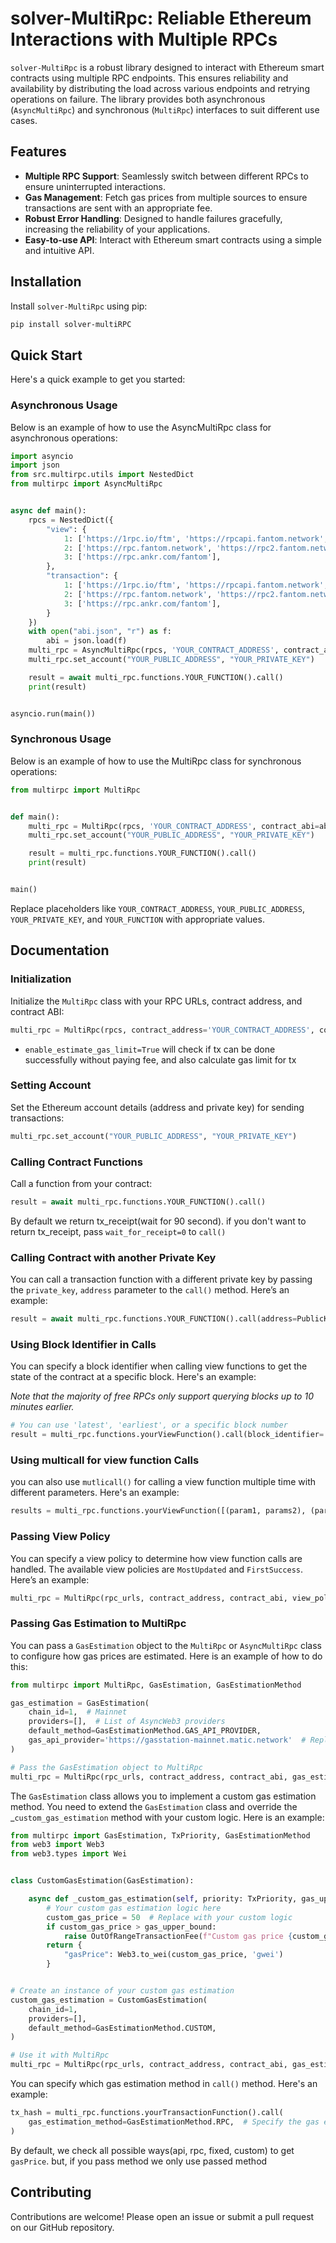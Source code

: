 # solver-MultiRpc: Reliable Ethereum Interactions with Multiple RPCs

`solver-MultiRpc` is a robust library designed to interact with Ethereum smart contracts
using multiple RPC endpoints. This ensures reliability and availability
by distributing the load across various endpoints and retrying operations on failure.
The library provides both asynchronous (`AsyncMultiRpc`) and
synchronous (`MultiRpc`) interfaces to suit different use cases.

## Features

- **Multiple RPC Support**: Seamlessly switch between different RPCs to ensure uninterrupted interactions.
- **Gas Management**: Fetch gas prices from multiple sources to ensure transactions are sent with an appropriate fee.
- **Robust Error Handling**: Designed to handle failures gracefully, increasing the reliability of your applications.
- **Easy-to-use API**: Interact with Ethereum smart contracts using a simple and intuitive API.

## Installation

Install `solver-MultiRpc` using pip:

```bash
pip install solver-multiRPC
```

## Quick Start

Here's a quick example to get you started:

### Asynchronous Usage

Below is an example of how to use the AsyncMultiRpc class for asynchronous operations:

```python
import asyncio
import json
from src.multirpc.utils import NestedDict
from multirpc import AsyncMultiRpc


async def main():
    rpcs = NestedDict({
        "view": {
            1: ['https://1rpc.io/ftm', 'https://rpcapi.fantom.network', 'https://rpc3.fantom.network'],
            2: ['https://rpc.fantom.network', 'https://rpc2.fantom.network', ],
            3: ['https://rpc.ankr.com/fantom'],
        },
        "transaction": {
            1: ['https://1rpc.io/ftm', 'https://rpcapi.fantom.network', 'https://rpc3.fantom.network'],
            2: ['https://rpc.fantom.network', 'https://rpc2.fantom.network', ],
            3: ['https://rpc.ankr.com/fantom'],
        }
    })
    with open("abi.json", "r") as f:
        abi = json.load(f)
    multi_rpc = AsyncMultiRpc(rpcs, 'YOUR_CONTRACT_ADDRESS', contract_abi=abi, enable_estimate_gas_limit=True)
    multi_rpc.set_account("YOUR_PUBLIC_ADDRESS", "YOUR_PRIVATE_KEY")

    result = await multi_rpc.functions.YOUR_FUNCTION().call()
    print(result)


asyncio.run(main())
```

### Synchronous Usage

Below is an example of how to use the MultiRpc class for synchronous operations:

```python
from multirpc import MultiRpc


def main():
    multi_rpc = MultiRpc(rpcs, 'YOUR_CONTRACT_ADDRESS', contract_abi=abi, enable_estimate_gas_limit=True)
    multi_rpc.set_account("YOUR_PUBLIC_ADDRESS", "YOUR_PRIVATE_KEY")

    result = multi_rpc.functions.YOUR_FUNCTION().call()
    print(result)


main()
```

Replace placeholders like `YOUR_CONTRACT_ADDRESS`, `YOUR_PUBLIC_ADDRESS`, `YOUR_PRIVATE_KEY`, and `YOUR_FUNCTION` with
appropriate values.

## Documentation

### Initialization

Initialize the `MultiRpc` class with your RPC URLs, contract address, and contract ABI:

```python
multi_rpc = MultiRpc(rpcs, contract_address='YOUR_CONTRACT_ADDRESS', contract_abi=abi)
```
- `enable_estimate_gas_limit=True` will check if tx can be done successfully without paying fee, 
and also calculate gas limit for tx

### Setting Account

Set the Ethereum account details (address and private key) for sending transactions:

```python
multi_rpc.set_account("YOUR_PUBLIC_ADDRESS", "YOUR_PRIVATE_KEY")
```

### Calling Contract Functions

Call a function from your contract:

```python
result = await multi_rpc.functions.YOUR_FUNCTION().call()
```
By default we return tx_receipt(wait for 90 second).
if you don't want to return tx_receipt, pass `wait_for_receipt=0` to `call()` 

### Calling Contract with another Private Key

You can call a transaction function with a different private key by passing the
`private_key`, `address` parameter to the `call()` method. Here’s an example:

```python
result = await multi_rpc.functions.YOUR_FUNCTION().call(address=PublicKey, private_key=PrivateKey)
```

### Using Block Identifier in Calls

You can specify a block identifier when calling view functions to get the state of the
contract at a specific block. Here's an example:

_Note that the majority of free RPCs only support querying blocks up to 10 minutes earlier._

```python
# You can use 'latest', 'earliest', or a specific block number
result = multi_rpc.functions.yourViewFunction().call(block_identifier='latest')  
```

### Using multicall for view function Calls

you can also use `mutlicall()` for calling a view function multiple time with different parameters. Here's an example:

```python
results = multi_rpc.functions.yourViewFunction([(param1, params2), (param1, params2)]).multicall()  
```

### Passing View Policy

You can specify a view policy to determine how view function calls are handled.
The available view policies are `MostUpdated` and `FirstSuccess`. Here’s an example:

```python
multi_rpc = MultiRpc(rpc_urls, contract_address, contract_abi, view_policy=ViewPolicy.FirstSuccess)
```

### Passing Gas Estimation to MultiRpc

You can pass a `GasEstimation` object to the `MultiRpc` or `AsyncMultiRpc` class
to configure how gas prices are estimated. Here is an example of how to do this:

```python
from multirpc import MultiRpc, GasEstimation, GasEstimationMethod

gas_estimation = GasEstimation(
    chain_id=1,  # Mainnet
    providers=[],  # List of AsyncWeb3 providers
    default_method=GasEstimationMethod.GAS_API_PROVIDER,
    gas_api_provider='https://gasstation-mainnet.matic.network'  # Replace with your API provider
)

# Pass the GasEstimation object to MultiRpc
multi_rpc = MultiRpc(rpc_urls, contract_address, contract_abi, gas_estimation=gas_estimation)
```

The `GasEstimation` class allows you to implement a custom gas estimation method.
You need to extend the `GasEstimation` class and override the _`custom_gas_estimation` method with your custom logic.
Here is an example:

```python
from multirpc import GasEstimation, TxPriority, GasEstimationMethod
from web3 import Web3
from web3.types import Wei


class CustomGasEstimation(GasEstimation):

    async def _custom_gas_estimation(self, priority: TxPriority, gas_upper_bound: float) -> dict:
        # Your custom gas estimation logic here
        custom_gas_price = 50  # Replace with your custom logic
        if custom_gas_price > gas_upper_bound:
            raise OutOfRangeTransactionFee(f"Custom gas price {custom_gas_price} exceeds upper bound {gas_upper_bound}")
        return {
            "gasPrice": Web3.to_wei(custom_gas_price, 'gwei')
        }


# Create an instance of your custom gas estimation
custom_gas_estimation = CustomGasEstimation(
    chain_id=1,
    providers=[],
    default_method=GasEstimationMethod.CUSTOM,
)

# Use it with MultiRpc
multi_rpc = MultiRpc(rpc_urls, contract_address, contract_abi, gas_estimation=custom_gas_estimation)
```

You can specify which gas estimation method in `call()` method. Here's an example:

```python
tx_hash = multi_rpc.functions.yourTransactionFunction().call(
    gas_estimation_method=GasEstimationMethod.RPC,  # Specify the gas estimation method
)
```

By default, we check all possible ways(api, rpc, fixed, custom) to get `gasPrice`.
but, if you pass method we only use passed method

## Contributing

Contributions are welcome! Please open an issue or submit a pull request on our GitHub repository.
